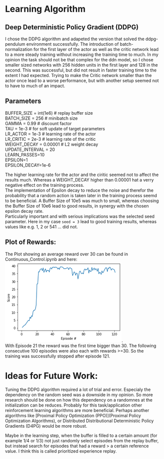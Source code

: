 # Learning Algorithm

## Deep Deterministic Policy Gradient (DDPG)
I chose the DDPG algorithm and adapeted the version that solved the ddpg-pendulum environment successfully. 
The introduction of batch-normalization for the first layer of the actor as well as the critic network lead to a more steady training without increasing the training time to much. 
In my opinion the task should not be that complex for the ddn model, so I chose smaller sized networks with 256 hidden units in the first layer and 128 in the second. This was successful, but did not result in faster training time to the extent I had expected. Trying to make the Critic network smaller than the actor once lead to a worse performance, but with another setup seemed not to have to much of an impact. 

## Parameters
BUFFER_SIZE = int(1e6)  # replay buffer size  
BATCH_SIZE = 256        # minibatch size  
GAMMA = 0.99            # discount factor  
TAU = 1e-3              # for soft update of target parameters  
LR_ACTOR = 1e-3         # learning rate of the actor   
LR_CRITIC = 2e-3        # learning rate of the critic  
WEIGHT_DECAY = 0.00001   # L2 weight decay  
UPDATE_INTERVAL = 20  
LEARN_PASSES=10  
EPSILON=1  
EPSILON_DECAY=1e-6   

The higher learning rate for the actor and the ciritic seemed not to affect the results much. Whereas a WEIGHT_DECAY higher than 0.00001 hat a verry negative effect on the training process.  
The implementation of Epsilon decay to reduce the noise and therefor the probability that a random action is taken later in the training process seemd to be beneficial. 
A Buffer Size of 10e5 was much to small, whereas choosing the Buffer Size of 10e6 lead to good results, in synergy with the chosen epsilon decay rate.  
Particularly important and with serious implications was the selected seed parameter. Here in my case `seed = 3` lead to good training results, whereas values like e.g. 1, 2 or 541 ... did not. 

## Plot of Rewards:
The Plot showing an average reward over 30 can be found in Continuous_Control.ipynb and here: ![Plot of the Results](Training_results.png).  
With Episode 21 the reward was the first time bigger than 30. The following consecutive 100 episodes were also each with rewards >=30. So the training was successfully stopped after episode 121.

# Ideas for Future Work:
Tuning the DDPG algorithm required a lot of trial and error. Especialy the dependency on the random seed was a downside in my opinion. So more research should be done on how this dependency on a randomnes at the initialization can be reduces. Probably for this task/application other reinforcement learning algorithms are more beneficial. 
Perhaps another algorithms like [Proximal Policy Optimization (PPO)](Proximal Policy Optimization Algorithms), or Distributed Distributional Deterministic Policy Gradients (D4PG) would be more robust.

Maybe in the learning step, when the buffer is filled to a certain amount (for example 1/4 or 1/3) not just randomly select episodes from the replay buffer, but instead search for episodes that had a reward > a certain reference value. I think this is called prioritized experience replay.

